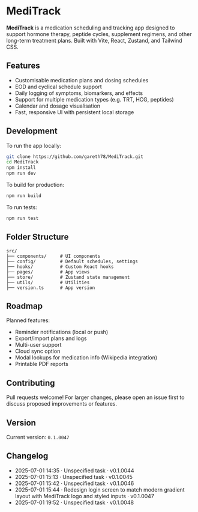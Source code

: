 # MediTrack

**MediTrack** is a medication scheduling and tracking app designed to support hormone therapy, peptide cycles, supplement regimens, and other long-term treatment plans. Built with Vite, React, Zustand, and Tailwind CSS.

## Features

- Customisable medication plans and dosing schedules
- EOD and cyclical schedule support
- Daily logging of symptoms, biomarkers, and effects
- Support for multiple medication types (e.g. TRT, HCG, peptides)
- Calendar and dosage visualisation
- Fast, responsive UI with persistent local storage

## Development

To run the app locally:

```bash
git clone https://github.com/gareth78/MediTrack.git
cd MediTrack
npm install
npm run dev
```

To build for production:

```bash
npm run build
```

To run tests:

```bash
npm run test
```

## Folder Structure

```
src/
├── components/     # UI components
├── config/         # Default schedules, settings
├── hooks/          # Custom React hooks
├── pages/          # App views
├── store/          # Zustand state management
├── utils/          # Utilities
├── version.ts      # App version
```

## Roadmap

Planned features:

- Reminder notifications (local or push)
- Export/import plans and logs
- Multi-user support
- Cloud sync option
- Modal lookups for medication info (Wikipedia integration)
- Printable PDF reports

## Contributing

Pull requests welcome! For larger changes, please open an issue first to discuss proposed improvements or features.

## Version

Current version: `0.1.0047`

<!-- Minor updates (0.1.0000+) will be tracked in CHANGELOG.md -->

## Changelog

- 2025-07-01 14:35 · Unspecified task · v0.1.0044
- 2025-07-01 15:13 · Unspecified task · v0.1.0045
- 2025-07-01 15:42 · Unspecified task · v0.1.0046
- 2025-07-01 15:44 · Redesign login screen to match modern gradient layout with MediTrack logo and styled inputs · v0.1.0047
- 2025-07-01 19:52 · Unspecified task · v0.1.0048
